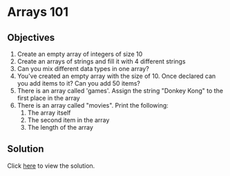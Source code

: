# Arrays 101

## Objectives

1. Create an empty array of integers of size 10
2. Create an arrays of strings and fill it with 4 different strings
3. Can you mix different data types in one array?
4. You've created an empty array with the size of 10. Once declared can you add items to it? Can you add 50 items?
5. There is an array called 'games'. Assign the string "Donkey Kong" to the first place in the array
6. There is an array called "movies". Print the following:
   1. The array itself
   2. The second item in the array
   3. The length of the array

## Solution

Click [here](solution.md) to view the solution.